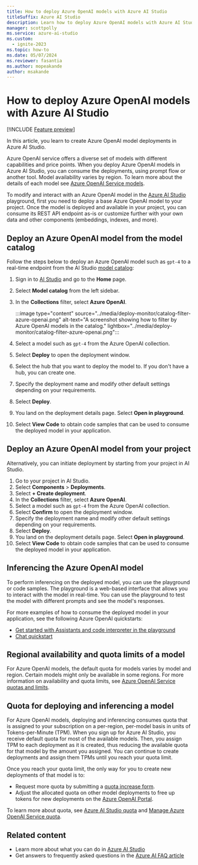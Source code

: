 ```yaml
---
title: How to deploy Azure OpenAI models with Azure AI Studio
titleSuffix: Azure AI Studio
description: Learn how to deploy Azure OpenAI models with Azure AI Studio.
manager: scottpolly
ms.service: azure-ai-studio
ms.custom:
  - ignite-2023
ms.topic: how-to
ms.date: 05/07/2024
ms.reviewer: fasantia
ms.author: mopeakande
author: msakande
---
```


# How to deploy Azure OpenAI models with Azure AI Studio

[!INCLUDE [Feature preview](../includes/feature-preview.md)]

In this article, you learn to create Azure OpenAI model deployments in Azure AI Studio.

Azure OpenAI service offers a diverse set of models with different capabilities and price points. When you deploy Azure OpenAI models in Azure AI Studio, you can consume the deployments, using prompt flow or another tool. Model availability varies by region. To learn more about the details of each model see [Azure OpenAI Service models](../../ai-services/openai/concepts/models.md).

To modify and interact with an Azure OpenAI model in the [Azure AI Studio](https://ai.azure.com) playground, first you need to deploy a base Azure OpenAI model to your project. Once the model is deployed and available in your project, you can consume its REST API endpoint as-is or customize further with your own data and other components (embeddings, indexes, and more).  

## Deploy an Azure OpenAI model from the model catalog

Follow the steps below to deploy an Azure OpenAI model such as `gpt-4` to a real-time endpoint from the AI Studio [model catalog](./model-catalog-overview.md):

1. Sign in to [AI Studio](https://ai.azure.com) and go to the **Home** page.
1. Select **Model catalog** from the left sidebar.
1. In the **Collections** filter, select **Azure OpenAI**.

    :::image type="content" source="../media/deploy-monitor/catalog-filter-azure-openai.png" alt-text="A screenshot showing how to filter by Azure OpenAI models in the catalog." lightbox="../media/deploy-monitor/catalog-filter-azure-openai.png"::: 

1. Select a model such as `gpt-4` from the Azure OpenAI collection.
1. Select **Deploy** to open the deployment window. 
1. Select the hub that you want to deploy the model to. If you don't have a hub, you can create one.
1. Specify the deployment name and modify other default settings depending on your requirements.
1. Select **Deploy**.
1. You land on the deployment details page. Select **Open in playground**.
1. Select **View Code** to obtain code samples that can be used to consume the deployed model in your application.

## Deploy an Azure OpenAI model from your project

Alternatively, you can initiate deployment by starting from your project in AI Studio.

1. Go to your project in AI Studio.
1. Select **Components** > **Deployments**.
1. Select **+ Create deployment**.
1. In the **Collections** filter, select **Azure OpenAI**.
1. Select a model such as `gpt-4` from the Azure OpenAI collection.
1. Select **Confirm** to open the deployment window.
1. Specify the deployment name and modify other default settings depending on your requirements.
1. Select **Deploy**.
1. You land on the deployment details page. Select **Open in playground**.
1. Select **View Code** to obtain code samples that can be used to consume the deployed model in your application.

## Inferencing the Azure OpenAI model

To perform inferencing on the deployed model, you can use the playground or code samples. The playground is a web-based interface that allows you to interact with the model in real-time. You can use the playground to test the model with different prompts and see the model's responses. 

For more examples of how to consume the deployed model in your application, see the following Azure OpenAI quickstarts:

- [Get started with Assistants and code interpreter in the playground](../../ai-services/openai/assistants-quickstart.md?context=/azure/ai-studio/context/context)
- [Chat quickstart](../../ai-services/openai/chatgpt-quickstart.md)

## Regional availability and quota limits of a model

For Azure OpenAI models, the default quota for models varies by model and region. Certain models might only be available in some regions. For more information on availability and quota limits, see [Azure OpenAI Service quotas and limits](/azure/ai-services/openai/quotas-limits).

## Quota for deploying and inferencing a model

For Azure OpenAI models, deploying and inferencing consumes quota that is assigned to your subscription on a per-region, per-model basis in units of Tokens-per-Minute (TPM). When you sign up for Azure AI Studio, you receive default quota for most of the available models. Then, you assign TPM to each deployment as it is created, thus reducing the available quota for that model by the amount you assigned. You can continue to create deployments and assign them TPMs until you reach your quota limit. 

Once you reach your quota limit, the only way for you to create new deployments of that model is to:

- Request more quota by submitting a [quota increase form](https://customervoice.microsoft.com/Pages/ResponsePage.aspx?id=v4j5cvGGr0GRqy180BHbR4xPXO648sJKt4GoXAed-0pURVJWRU4yRTMxRkszU0NXRFFTTEhaT1g1NyQlQCN0PWcu).
- Adjust the allocated quota on other model deployments to free up tokens for new deployments on the [Azure OpenAI Portal](https://oai.azure.com/portal).

To learn more about quota, see [Azure AI Studio quota](./quota.md) and [Manage Azure OpenAI Service quota](../../ai-services/openai/how-to/quota.md?tabs=rest).

## Related content

- Learn more about what you can do in [Azure AI Studio](../what-is-ai-studio.md)
- Get answers to frequently asked questions in the [Azure AI FAQ article](../faq.yml)